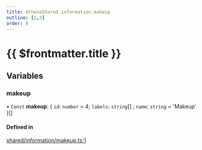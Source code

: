 ```yaml
---
title: AthenaShared.information.makeup
outline: [1,3]
order: 0
---
```


# {{ $frontmatter.title }}


## Variables

### makeup

• `Const` **makeup**: { `id`: `number` = 4; `labels`: `string`[] ; `name`: `string` = 'Makeup' }[]

#### Defined in

[shared/information/makeup.ts:1](https://github.com/Stuyk/altv-athena/blob/f69c9e6/src/core/shared/information/makeup.ts#L1)

